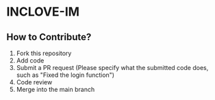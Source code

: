 # INCLOVE-IM

## How to Contribute?
1. Fork this repository
2. Add code
3. Submit a PR request (Please specify what the submitted code does, such as "Fixed the login function")
4. Code review
5. Merge into the main branch
